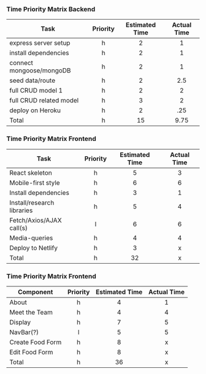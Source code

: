 ### Time Priority Matrix Backend

| Task | Priority | Estimated Time | Actual Time |
| --- | :---: |  :---:  | :---: |
| express server setup      | h | 2  | 1   |
| install dependencies      | h | 2  | 1   |
| connect mongoose/mongoDB  | h | 2  | 1   |
| seed data/route           | h | 2  | 2.5   |
| full CRUD model 1         | h | 2  | 2   |
| full CRUD related model   | h | 3  | 2   |
| deploy on Heroku          | h | 2  | .25   |
| Total                     | h | 15 | 9.75   |

### Time Priority Matrix Frontend
| Task | Priority | Estimated Time | Actual Time |
| --- | :---: |  :---:  | :---: |
| React skeleton                     | h | 5  | 3   |
| Mobile-first style                 | h | 6  | 6   |
| Install dependencies               | h | 3  | 1   |
| Install/research libraries         | h | 5  | 4   |
| Fetch/Axios/AJAX call(s)           | l | 6  | 6   |
| Media-queries                      | h | 4  | 4   |
| Deploy to Netlify                  | h | 3  | x   |
| Total                              | h | 32 | x   |

### Time Priority Matrix Frontend

| Component | Priority | Estimated Time | Actual Time |
| --- | :---: |  :---:  | :---: |
| About            | h | 4  | 1   |
| Meet the Team    | h | 4  | 4   |
| Display          | h | 7  |  5  |
| NavBar(?)        | l | 5  | 5   |
| Create Food Form | h | 8  | x   |
| Edit Food Form   | h | 8  | x   |
| Total            | h | 36 | x   |
